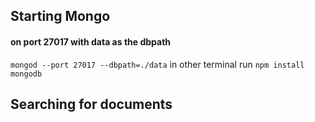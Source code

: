 ## Starting Mongo
#### on port 27017 with data as the dbpath  
`mongod --port 27017 --dbpath=./data`
in other terminal run `npm install mongodb`
## Searching for documents
